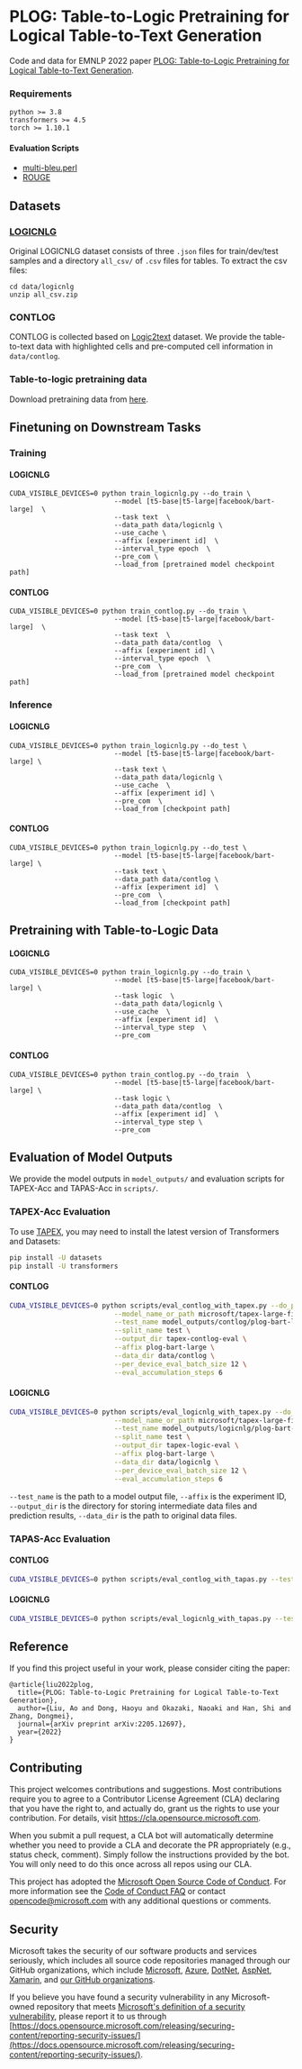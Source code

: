# PLOG: Table-to-Logic Pretraining for Logical Table-to-Text Generation

Code and data for EMNLP 2022 paper [PLOG: Table-to-Logic Pretraining for Logical Table-to-Text Generation](https://arxiv.org/abs/2205.12697).


### Requirements
```angular2html
python >= 3.8
transformers >= 4.5
torch >= 1.10.1
```
#### Evaluation Scripts
- [multi-bleu.perl](https://github.com/moses-smt/mosesdecoder/blob/master/scripts/generic/multi-bleu.perl)
- [ROUGE](https://github.com/bheinzerling/pyrouge)
## Datasets

### [LOGICNLG](https://github.com/wenhuchen/LogicNLG)

Original LOGICNLG dataset consists of three `.json` files for train/dev/test samples and a directory `all_csv/` of `.csv` files for tables. 
To extract the csv files:
```angular2html
cd data/logicnlg
unzip all_csv.zip
```

### CONTLOG
CONTLOG is collected based on [Logic2text](https://github.com/czyssrs/Logic2Text) dataset. We provide the table-to-text data with highlighted cells and pre-computed cell information in `data/contlog`.

### Table-to-logic pretraining data
Download pretraining data from [here](https://drive.google.com/drive/folders/1MRqchdjwwOHsKEAer61jYDrTo0lnAyJX?usp=sharing).



## Finetuning on Downstream Tasks

### Training

#### LOGICNLG
```
CUDA_VISIBLE_DEVICES=0 python train_logicnlg.py --do_train \
                          --model [t5-base|t5-large|facebook/bart-large]  \
                          --task text  \
                          --data_path data/logicnlg \
                          --use_cache \
                          --affix [experiment id]  \
                          --interval_type epoch  \
                          --pre_com \
                          --load_from [pretrained model checkpoint path]
```
#### CONTLOG
```
CUDA_VISIBLE_DEVICES=0 python train_contlog.py --do_train \
                          --model [t5-base|t5-large|facebook/bart-large]  \
                          --task text  \
                          --data_path data/contlog  \
                          --affix [experiment id] \
                          --interval_type epoch  \
                          --pre_com  \
                          --load_from [pretrained model checkpoint path] 
```

### Inference
#### LOGICNLG
```
CUDA_VISIBLE_DEVICES=0 python train_logicnlg.py --do_test \
                          --model [t5-base|t5-large|facebook/bart-large] \
                          --task text \
                          --data_path data/logicnlg \
                          --use_cache  \
                          --affix [experiment id] \
                          --pre_com  \
                          --load_from [checkpoint path]

```

#### CONTLOG
```
CUDA_VISIBLE_DEVICES=0 python train_logicnlg.py --do_test \
                          --model [t5-base|t5-large|facebook/bart-large] \
                          --task text \
                          --data_path data/contlog \
                          --affix [experiment id]  \
                          --pre_com  \
                          --load_from [checkpoint path]
```
## Pretraining with Table-to-Logic Data

#### LOGICNLG
```
CUDA_VISIBLE_DEVICES=0 python train_logicnlg.py --do_train \
                          --model [t5-base|t5-large|facebook/bart-large] \
                          --task logic  \
                          --data_path data/logicnlg \
                          --use_cache  \
                          --affix [experiment id]  \
                          --interval_type step  \
                          --pre_com
```
#### CONTLOG
```
CUDA_VISIBLE_DEVICES=0 python train_contlog.py --do_train  \
                          --model [t5-base|t5-large|facebook/bart-large] \
                          --task logic \
                          --data_path data/contlog  \
                          --affix [experiment id]  \
                          --interval_type step \
                          --pre_com
```

## Evaluation of Model Outputs
We provide the model outputs in `model_outputs/` and evaluation scripts for TAPEX-Acc and TAPAS-Acc in `scripts/`.

### TAPEX-Acc Evaluation

To use [TAPEX](https://github.com/microsoft/Table-Pretraining), you may need to install the latest version of Transformers and Datasets:
```bash
pip install -U datasets
pip install -U transformers
```

#### CONTLOG


```bash
CUDA_VISIBLE_DEVICES=0 python scripts/eval_contlog_with_tapex.py --do_predict \
                          --model_name_or_path microsoft/tapex-large-finetuned-tabfact \
                          --test_name model_outputs/contlog/plog-bart-large.txt \
                          --split_name test \
                          --output_dir tapex-contlog-eval \
                          --affix plog-bart-large \
                          --data_dir data/contlog \
                          --per_device_eval_batch_size 12 \
                          --eval_accumulation_steps 6                   
```

#### LOGICNLG


```bash
CUDA_VISIBLE_DEVICES=0 python scripts/eval_logicnlg_with_tapex.py --do_predict \
                          --model_name_or_path microsoft/tapex-large-finetuned-tabfact \
                          --test_name model_outputs/logicnlg/plog-bart-large.txt \
                          --split_name test \
                          --output_dir tapex-logic-eval \
                          --affix plog-bart-large \
                          --data_dir data/logicnlg \
                          --per_device_eval_batch_size 12 \
                          --eval_accumulation_steps 6 

```

`--test_name` is the path to a model output file, `--affix` is the experiment ID, `--output_dir` is the directory for storing intermediate data files and prediction results, `--data_dir` is the path to original data files.

### TAPAS-Acc Evaluation

#### CONTLOG
```bash
CUDA_VISIBLE_DEVICES=0 python scripts/eval_contlog_with_tapas.py --test_file model_outputs/contlog/plog-bart-large.txt --data_dir data/contlog --batch_size 4 --split_name test
```

#### LOGICNLG
```bash
CUDA_VISIBLE_DEVICES=0 python scripts/eval_logicnlg_with_tapas.py --test_file model_outputs/logicnlg/plog-bart-large.json --data_dir data/logicnlg --batch_size 4
```



## Reference

If you find this project useful in your work, please consider citing the paper:

```
@article{liu2022plog,
  title={PLOG: Table-to-Logic Pretraining for Logical Table-to-Text Generation},
  author={Liu, Ao and Dong, Haoyu and Okazaki, Naoaki and Han, Shi and Zhang, Dongmei},
  journal={arXiv preprint arXiv:2205.12697},
  year={2022}
}
```




## Contributing

This project welcomes contributions and suggestions.  Most contributions require you to agree to a
Contributor License Agreement (CLA) declaring that you have the right to, and actually do, grant us
the rights to use your contribution. For details, visit https://cla.opensource.microsoft.com.

When you submit a pull request, a CLA bot will automatically determine whether you need to provide
a CLA and decorate the PR appropriately (e.g., status check, comment). Simply follow the instructions
provided by the bot. You will only need to do this once across all repos using our CLA.

This project has adopted the [Microsoft Open Source Code of Conduct](https://opensource.microsoft.com/codeofconduct/).
For more information see the [Code of Conduct FAQ](https://opensource.microsoft.com/codeofconduct/faq/) or
contact [opencode@microsoft.com](mailto:opencode@microsoft.com) with any additional questions or comments.

## Security


Microsoft takes the security of our software products and services seriously, which includes all source code repositories managed through our GitHub organizations, which include [Microsoft](https://github.com/Microsoft), [Azure](https://github.com/Azure), [DotNet](https://github.com/dotnet), [AspNet](https://github.com/aspnet), [Xamarin](https://github.com/xamarin), and [our GitHub organizations](https://opensource.microsoft.com/).

If you believe you have found a security vulnerability in any Microsoft-owned repository that meets [Microsoft's definition of a security vulnerability](https://docs.microsoft.com/en-us/previous-versions/tn-archive/cc751383(v=technet.10)), please report it to us through [https://docs.opensource.microsoft.com/releasing/securing-content/reporting-security-issues/](https://docs.opensource.microsoft.com/releasing/securing-content/reporting-security-issues/).



